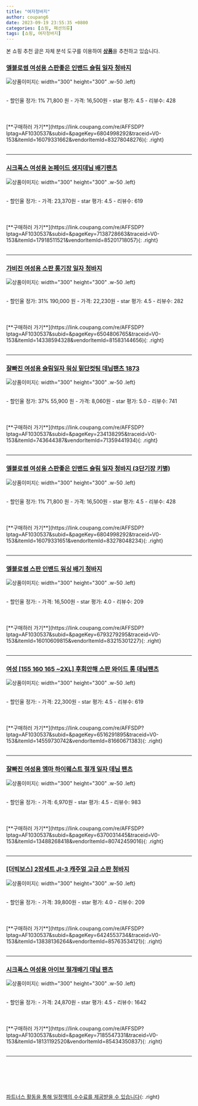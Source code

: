 ```yaml
---
title: "여자청바지"
author: coupang6
date: 2023-09-19 23:55:35 +0800
categories: [쇼핑, 패션의류]
tags: [쇼핑, 여자청바지]
---
```


본 쇼핑 추천 글은 자체 분석 도구를 이용하여 [**상품**](https://link.coupang.com/a/bao1ui)을 추천하고 있습니다.

### [엘블로썸 여성용 스판좋은 인밴드 슬림 일자 청바지](https://link.coupang.com/re/AFFSDP?lptag=AF1030537&subid=&pageKey=6804998292&traceid=V0-153&itemId=16079331662&vendorItemId=83278048276)

![상품이미지](https://thumbnail6.coupangcdn.com/thumbnails/remote/230x230ex/image/vendor_inventory/1a9d/1afbc7b21af77d9946f0933cf178cff8bd7ff8e81f5567248f0eca2a7122.jpg){: width="300" height="300" .w-50 .left}


<br>
- 할인율 정가: 1%  71,800   원
- 가격: 16,500원
- star 평가: 4.5
- 리뷰수: 428
<br>
<br>
<br>
<br>
[**구매하러 가기**](https://link.coupang.com/re/AFFSDP?lptag=AF1030537&subid=&pageKey=6804998292&traceid=V0-153&itemId=16079331662&vendorItemId=83278048276){: .right}
<br>
<br>

---

### [시크폭스 여성용 논페이드 생지데님 배기팬츠](https://link.coupang.com/re/AFFSDP?lptag=AF1030537&subid=&pageKey=7138728663&traceid=V0-153&itemId=17918511521&vendorItemId=85201718057)

![상품이미지](https://thumbnail10.coupangcdn.com/thumbnails/remote/230x230ex/image/rs_quotation_api/bqomtsei/9c62e782173e45528b09ce400eacc15a.jpg){: width="300" height="300" .w-50 .left}


<br>
- 할인율 정가: 
- 가격: 23,370원
- star 평가: 4.5
- 리뷰수: 619
<br>
<br>
<br>
<br>
[**구매하러 가기**](https://link.coupang.com/re/AFFSDP?lptag=AF1030537&subid=&pageKey=7138728663&traceid=V0-153&itemId=17918511521&vendorItemId=85201718057){: .right}
<br>
<br>

---

### [가비진 여성용 스판 롱기장 일자 청바지](https://link.coupang.com/re/AFFSDP?lptag=AF1030537&subid=&pageKey=6504806765&traceid=V0-153&itemId=14338594328&vendorItemId=81583144656)

![상품이미지](https://thumbnail9.coupangcdn.com/thumbnails/remote/230x230ex/image/retail/images/643545730729658-b340971e-2ba1-4efa-b06d-b615295f208e.jpg){: width="300" height="300" .w-50 .left}


<br>
- 할인율 정가: 31%  190,000   원
- 가격: 22,230원
- star 평가: 4.5
- 리뷰수: 282
<br>
<br>
<br>
<br>
[**구매하러 가기**](https://link.coupang.com/re/AFFSDP?lptag=AF1030537&subid=&pageKey=6504806765&traceid=V0-153&itemId=14338594328&vendorItemId=81583144656){: .right}
<br>
<br>

---

### [잘빠진 여성용 슬림일자 워싱 밑단컷팅 데님팬츠 1873](https://link.coupang.com/re/AFFSDP?lptag=AF1030537&subid=&pageKey=234138295&traceid=V0-153&itemId=743644387&vendorItemId=71359441934)

![상품이미지](https://thumbnail8.coupangcdn.com/thumbnails/remote/230x230ex/image/retail/images/48516029167859-1bfcb685-4bf6-4d73-88e7-ffb4f7616e47.jpg){: width="300" height="300" .w-50 .left}


<br>
- 할인율 정가: 37%  55,900   원
- 가격: 8,060원
- star 평가: 5.0
- 리뷰수: 741
<br>
<br>
<br>
<br>
[**구매하러 가기**](https://link.coupang.com/re/AFFSDP?lptag=AF1030537&subid=&pageKey=234138295&traceid=V0-153&itemId=743644387&vendorItemId=71359441934){: .right}
<br>
<br>

---

### [엘블로썸 여성용 스판좋은 인밴드 슬림 일자 청바지 (3단기장 키별)](https://link.coupang.com/re/AFFSDP?lptag=AF1030537&subid=&pageKey=6804998292&traceid=V0-153&itemId=16079331651&vendorItemId=83278048234)

![상품이미지](https://thumbnail6.coupangcdn.com/thumbnails/remote/230x230ex/image/vendor_inventory/1a9d/1afbc7b21af77d9946f0933cf178cff8bd7ff8e81f5567248f0eca2a7122.jpg){: width="300" height="300" .w-50 .left}


<br>
- 할인율 정가: 1%  71,800   원
- 가격: 16,500원
- star 평가: 4.5
- 리뷰수: 428
<br>
<br>
<br>
<br>
[**구매하러 가기**](https://link.coupang.com/re/AFFSDP?lptag=AF1030537&subid=&pageKey=6804998292&traceid=V0-153&itemId=16079331651&vendorItemId=83278048234){: .right}
<br>
<br>

---

### [엘블로썸 스판 인밴드 워싱 배기 청바지](https://link.coupang.com/re/AFFSDP?lptag=AF1030537&subid=&pageKey=6793279295&traceid=V0-153&itemId=16010609815&vendorItemId=83215301227)

![상품이미지](https://thumbnail6.coupangcdn.com/thumbnails/remote/230x230ex/image/vendor_inventory/330a/f4da8c4ef232c7e4ac77ede17545096b023ace9fa98fe4cbfcbce34b9a81.jpg){: width="300" height="300" .w-50 .left}


<br>
- 할인율 정가: 
- 가격: 16,500원
- star 평가: 4.0
- 리뷰수: 209
<br>
<br>
<br>
<br>
[**구매하러 가기**](https://link.coupang.com/re/AFFSDP?lptag=AF1030537&subid=&pageKey=6793279295&traceid=V0-153&itemId=16010609815&vendorItemId=83215301227){: .right}
<br>
<br>

---

### [여성 [155 160 165 ~2XL] 후회안해 스판 와이드 롱 데님팬츠](https://link.coupang.com/re/AFFSDP?lptag=AF1030537&subid=&pageKey=6516291895&traceid=V0-153&itemId=14559730742&vendorItemId=81660671383)

![상품이미지](https://thumbnail8.coupangcdn.com/thumbnails/remote/230x230ex/image/vendor_inventory/c4e1/838f468f34cdb89061507350189272bc2eb4e1d6c3df334bc40773e3a91b.jpg){: width="300" height="300" .w-50 .left}


<br>
- 할인율 정가: 
- 가격: 22,300원
- star 평가: 4.5
- 리뷰수: 619
<br>
<br>
<br>
<br>
[**구매하러 가기**](https://link.coupang.com/re/AFFSDP?lptag=AF1030537&subid=&pageKey=6516291895&traceid=V0-153&itemId=14559730742&vendorItemId=81660671383){: .right}
<br>
<br>

---

### [잘빠진 여성용 엠마 하이웨스트 절개 일자 데님 팬츠](https://link.coupang.com/re/AFFSDP?lptag=AF1030537&subid=&pageKey=6370031445&traceid=V0-153&itemId=13488268418&vendorItemId=80742459016)

![상품이미지](https://thumbnail10.coupangcdn.com/thumbnails/remote/230x230ex/image/rs_quotation_api/wbtxmu4l/0a0fc8f4f57b4cdba7ffb35847d7cb80.jpg){: width="300" height="300" .w-50 .left}


<br>
- 할인율 정가: 
- 가격: 6,970원
- star 평가: 4.5
- 리뷰수: 983
<br>
<br>
<br>
<br>
[**구매하러 가기**](https://link.coupang.com/re/AFFSDP?lptag=AF1030537&subid=&pageKey=6370031445&traceid=V0-153&itemId=13488268418&vendorItemId=80742459016){: .right}
<br>
<br>

---

### [[더빅보스] 2장세트 JI-3 캐주얼 고급 스판 청바지](https://link.coupang.com/re/AFFSDP?lptag=AF1030537&subid=&pageKey=6424553734&traceid=V0-153&itemId=13838136264&vendorItemId=85763534121)

![상품이미지](https://thumbnail8.coupangcdn.com/thumbnails/remote/230x230ex/image/vendor_inventory/2a64/9bd6ec1f3822a54ce780fdcfaaa41090898c8f402a6208b86180c34a548a.jpg){: width="300" height="300" .w-50 .left}


<br>
- 할인율 정가: 
- 가격: 39,800원
- star 평가: 4.0
- 리뷰수: 209
<br>
<br>
<br>
<br>
[**구매하러 가기**](https://link.coupang.com/re/AFFSDP?lptag=AF1030537&subid=&pageKey=6424553734&traceid=V0-153&itemId=13838136264&vendorItemId=85763534121){: .right}
<br>
<br>

---

### [시크폭스 여성용 아이브 절개배기 데님 팬츠](https://link.coupang.com/re/AFFSDP?lptag=AF1030537&subid=&pageKey=7185547331&traceid=V0-153&itemId=18131192520&vendorItemId=85434350837)

![상품이미지](https://thumbnail6.coupangcdn.com/thumbnails/remote/230x230ex/image/rs_quotation_api/iqh1bcpd/6b5ba05a029849748e5aff0832545dd1.jpg){: width="300" height="300" .w-50 .left}


<br>
- 할인율 정가: 
- 가격: 24,870원
- star 평가: 4.5
- 리뷰수: 1642
<br>
<br>
<br>
<br>
[**구매하러 가기**](https://link.coupang.com/re/AFFSDP?lptag=AF1030537&subid=&pageKey=7185547331&traceid=V0-153&itemId=18131192520&vendorItemId=85434350837){: .right}
<br>
<br>

---
<br><br><br><br><br> [파트너스 활동을 통해 일정액의 수수료를 제공받을 수 있습니다](https://link.coupang.com/a/bao1ui){: .right}